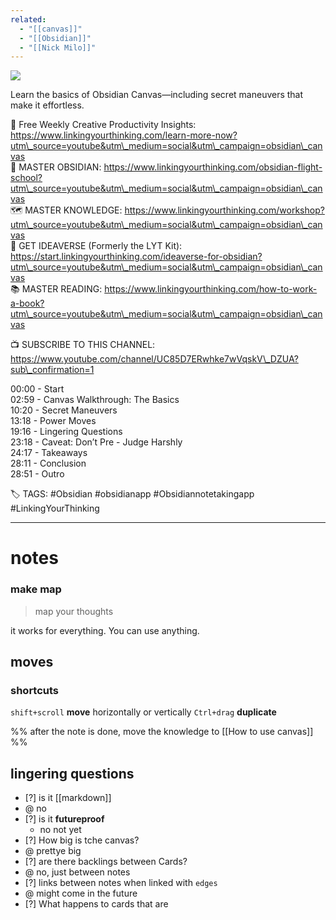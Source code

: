```yaml
---
related:
  - "[[canvas]]"
  - "[[Obsidian]]"
  - "[[Nick Milo]]"
---
```

![](https://www.youtube.com/watch?v=vLBd_ADeKIw)  

Learn the basics of Obsidian Canvas—including secret maneuvers that make it effortless.  
  
🔆 Free Weekly Creative Productivity Insights: https://www.linkingyourthinking.com/learn-more-now?utm\_source=youtube&utm\_medium=social&utm\_campaign=obsidian\_canvas  
🚀 MASTER OBSIDIAN: https://www.linkingyourthinking.com/obsidian-flight-school?utm\_source=youtube&utm\_medium=social&utm\_campaign=obsidian\_canvas  
🗺 MASTER KNOWLEDGE: https://www.linkingyourthinking.com/workshop?utm\_source=youtube&utm\_medium=social&utm\_campaign=obsidian\_canvas  
🌌 GET IDEAVERSE (Formerly the LYT Kit): https://start.linkingyourthinking.com/ideaverse-for-obsidian?utm\_source=youtube&utm\_medium=social&utm\_campaign=obsidian\_canvas  
📚 MASTER READING: https://www.linkingyourthinking.com/how-to-work-a-book?utm\_source=youtube&utm\_medium=social&utm\_campaign=obsidian\_canvas  
  
📺 SUBSCRIBE TO THIS CHANNEL: https://www.youtube.com/channel/UC85D7ERwhke7wVqskV\_DZUA?sub\_confirmation=1  
  
00:00 - Start  
02:59 - Canvas Walkthrough: The Basics  
10:20 - Secret Maneuvers  
13:18 - Power Moves  
19:16 - Lingering Questions  
23:18 - Caveat: Don’t Pre - Judge Harshly  
24:17 - Takeaways  
28:11 - Conclusion  
28:51 - Outro  
  
🏷 TAGS: #Obsidian #obsidianapp #Obsidiannotetakingapp #LinkingYourThinking

---
# notes

### make map
> map your thoughts

it works for everything. You can use anything.

## moves

### shortcuts

`shift+scroll` **move** horizontally or vertically
`Ctrl+drag` **duplicate**

%% after the note is done, move the knowledge to [[How to use canvas]] %%

## lingering questions

- [?] is it [[markdown]]
- @ no
- [?] is it **futureproof**
	- no not yet
- [?] How big is tche canvas?
- @ prettye big
- [?] are there backlings between Cards?
- @ no, just between notes 
- [?] links between notes when linked with `edges`
- @ might come in the future
- [?] What happens to cards that are 
